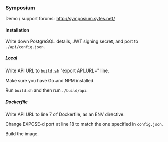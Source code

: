 ### Symposium

Demo / support forums: http://symposium.sytes.net/

#### Installation
Write down PostgreSQL details, JWT signing secret, and port to `./api/config.json`.

##### Local
Write API URL to `build.sh` "export API_URL=" line.

Make sure you have Go and NPM installed.

Run `build.sh` and then run `./build/api`.

##### Dockerfile
Write API URL to line 7 of Dockerfile, as an ENV directive.

Change EXPOSE-d port at line 18 to match the one specified in `config.json`.

Build the image.
